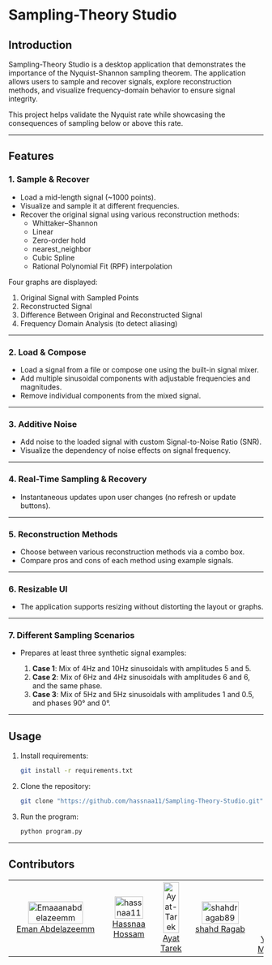 # Sampling-Theory Studio

## Introduction

Sampling-Theory Studio is a desktop application that demonstrates the importance of the Nyquist-Shannon sampling theorem. The application allows users to sample and recover signals, explore reconstruction methods, and visualize frequency-domain behavior to ensure signal integrity.

This project helps validate the Nyquist rate while showcasing the consequences of sampling below or above this rate.

---

## Features

### 1. Sample & Recover

- Load a mid-length signal (~1000 points).
- Visualize and sample it at different frequencies.
- Recover the original signal using various reconstruction methods:
  - Whittaker–Shannon
  - Linear
  - Zero-order hold
  - nearest_neighbor
  - Cubic Spline
  - Rational Polynomial Fit (RPF) interpolation

Four graphs are displayed:

1. Original Signal with Sampled Points
2. Reconstructed Signal
3. Difference Between Original and Reconstructed Signal
4. Frequency Domain Analysis (to detect aliasing)

---

### 2. Load & Compose

- Load a signal from a file or compose one using the built-in signal mixer.
- Add multiple sinusoidal components with adjustable frequencies and magnitudes.
- Remove individual components from the mixed signal.

---

### 3. Additive Noise

- Add noise to the loaded signal with custom Signal-to-Noise Ratio (SNR).
- Visualize the dependency of noise effects on signal frequency.

---

### 4. Real-Time Sampling & Recovery

- Instantaneous updates upon user changes (no refresh or update buttons).

---

### 5. Reconstruction Methods

- Choose between various reconstruction methods via a combo box.
- Compare pros and cons of each method using example signals.

---

### 6. Resizable UI

- The application supports resizing without distorting the layout or graphs.

---

### 7. Different Sampling Scenarios

- Prepares at least three synthetic signal examples:

  1. **Case 1**: Mix of 4Hz and 10Hz sinusoidals with amplitudes 5 and 5.
  2. **Case 2**: Mix of 6Hz and 4Hz sinusoidals with amplitudes 6 and 6, and the same phase.
  3. **Case 3**: Mix of 5Hz and 5Hz sinusoidals with amplitudes 1 and 0.5, and phases 90° and 0°.

---

## Usage

1. Install requirements:

   ```bash
   git install -r requirements.txt 
   ```
2. Clone the repository:

   ```bash
   git clone "https://github.com/hassnaa11/Sampling-Theory-Studio.git"  
   ```
3. Run the program:

   ```bash
   python program.py  
   ```

---

## Contributors

<table align="center" width="100%">
  <tr>
     <td align="center" width="20%">
      <a href="https://github.com/Emaaanabdelazeemm">
        <img src="https://github.com/Emaaanabdelazeemm.png?size=100" style="width:80%;" alt="Emaaanabdelazeemm"/>
      </a>
      <br />
      <a href="https://github.com/Emaaanabdelazeemm">Eman Abdelazeemm</a>
    </td>
    <td align="center" width="20%">
      <a href="https://github.com/hassnaa11">
        <img src="https://github.com/hassnaa11.png?size=100" style="width:80%;" alt="hassnaa11"/>
      </a>
      <br />
      <a href="https://github.com/hassnaa11">Hassnaa Hossam</a>
    </td>
   <td align="center" width="20%">
      <a href="https://github.com/Ayat-Tarek">
        <img src="https://github.com/Ayat-Tarek.png?size=100" style="width:80%;" alt="Ayat-Tarek"/>
      </a>
      <br />
      <a href="https://github.com/Ayat-Tarek">Ayat Tarek</a>
    </td>
    <td align="center" width="20%">
      <a href="https://github.com/shahdragab89">
        <img src="https://github.com/shahdragab89.png?size=100" style="width:80%;" alt="shahdragab89"/>
      </a>
      <br />
      <a href="https://github.com/shahdragab89">shahd Ragab</a>
    </td>
    <td align="center" width="20%">
      <a href="https://github.com/yasmine-msg79">
        <img src="https://github.com/yasmine-msg79.png?size=100" style="width:80%;" alt="yasmine-msg79"/>
      </a>
      <br />
      <a href="https://github.com/yasmine-msg79">Yasmine Mahmoud</a>
    </td>
  </tr>
</table>

